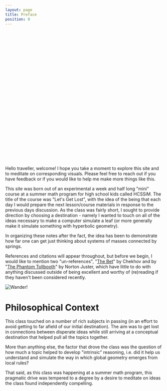 ```yaml
---
layout: page
title: Preface
position: 0
---
```

<script src="{{ site.baseurl }}/public/js/lib/jquery.visible.min.js"></script>
<script src="{{ site.baseurl }}/public/js/lib/fool-util.js" type="text/javascript" charset="utf-8"></script>

<script src="{{ site.baseurl }}/public/js/lib/three.min.js"></script> 
<script src="{{ site.baseurl }}/public/js/three_libs/stats.min.js"></script> 
<script src="{{ site.baseurl }}/public/js/lib/OrbitControls.js"></script> 
<script src="{{ site.baseurl }}/public/js/lib/Detector.js"></script> 

<script type="text/javascript" src="{{ site.baseurl }}/public/js/spring-system.js"></script>

<script type="x-shader/x-fragment" id="fragmentShaderDepth">

  uniform sampler2D texture;
  varying vec2 vUV;

  vec4 pack_depth( const in float depth ) {

    const vec4 bit_shift = vec4( 256.0 * 256.0 * 256.0, 256.0 * 256.0, 256.0, 1.0 );
    const vec4 bit_mask  = vec4( 0.0, 1.0 / 256.0, 1.0 / 256.0, 1.0 / 256.0 );
    vec4 res = fract( depth * bit_shift );
    res -= res.xxyz * bit_mask;
    return res;

  }

  void main() {

    vec4 pixel = texture2D( texture, vUV );

    if ( pixel.a < 0.5 ) discard;

    gl_FragData[ 0 ] = pack_depth( gl_FragCoord.z );

  }
</script>

<script type="x-shader/x-vertex" id="vertexShaderDepth">

  varying vec2 vUV;

  void main() {

    vUV = 0.75 * uv;

    vec4 mvPosition = modelViewMatrix * vec4( position, 1.0 );

    gl_Position = projectionMatrix * mvPosition;

  }

</script>

<script type="text/javascript" src="{{ site.baseurl }}/public/js/preface/sheet-init.js"></script>
<script type="text/javascript" src="{{ site.baseurl }}/public/js/preface/sheet-simulate.js"></script>

<div class='content'>
	    <div id="sheet-gl" style='width: 100%; display:block; height:400px;'></div>
</div>
<br/>

<script type="text/javascript">
var sheetThree = initThree('sheet-gl');
var sheetTexturePath = '{{ site.baseurl }}/public/img/textures/';
var startSheetAnimation = function () {
  sheetInit.reset();
  sheetSim.sheetGeometry = sheetInit.sheetGeometry;

  sheetAnimate();

  function sheetAnimate() {
    requestAnimationFrame( sheetAnimate );

    var time = Date.now();

    if ($('#sheet-gl').visible( true )) {
      animate_circle = false;
      sheetSim.simulate(time);
      sheetSim.render();
  }
  }
}
startSheetAnimation();
</script>


<script type="text/javascript">
// ground

  var groundTexture = THREE.ImageUtils.loadTexture( '{{ site.baseurl }}/public/img/textures/' + "ground3.jpg" );
  groundTexture.wrapS = groundTexture.wrapT = THREE.RepeatWrapping;
  groundTexture.repeat.set( 25, 25 );
  groundTexture.anisotropy = 16;

  var groundMaterial = new THREE.MeshPhongMaterial( { color: 0xffffff, specular: 0x111111, map: groundTexture } );

  var mesh = new THREE.Mesh( new THREE.PlaneBufferGeometry( 20000, 20000 ), groundMaterial );
  mesh.position.y = -300;
  mesh.rotation.x = - Math.PI / 2;
  mesh.receiveShadow = true;
  sheetThree.scene.add( mesh );
</script>

Hello traveller, welcome!  I hope you take a moment to explore this site and to meditate on corresponding visuals.  Please feel free to reach out if you have feedback or if you would like to help me make more things like this. 

This site was born out of an experimental a week and half long "mini" course at a summer math program for high school kids called HCSSiM. The title of the course was "Let's Get Lost", with the idea of the being that each day I would prepare the next lesson/course materials in response to the previous days discussion.  As the class was fairly short, I sought to provide direction by choosing a destination - namely I wanted to touch on all of the ideas necessary to make a computer simulate a leaf (or more generally make it simulate something with hyperbolic geometry). 

In organizing these notes after the fact, the idea has been to demonstrate how far one can get just thinking about systems of masses connected by springs.

References and citations will appear throughout, but before we begin, I would like to mention two "un-references", "[The Bet](http://www.eastoftheweb.com/short-stories/UBooks/Bet.shtml)" by Chekhov and by "[The Phantom Tollbooth](http://www.amazon.com/The-Phantom-Tollbooth-Norton-Juster/dp/0394820371)" by Norton Juster, which have little to do with anything discussed outside of being excellent and worthy of (re)reading if they haven't been considered recently.

<img src="{{ site.baseurl }}/public/img/intro.jpg" alt="Wander!">	

# Philosophical Context

This class touched on a number of rich subjects in passing (in an effort to avoid getting to far afield of our initial destination).  The aim was to get lost in connections between disperate ideas while still arriving at a conceptual destination that helped pull all the topics together. 

More than anything else, the factor that drove the class was the question of how much a topic helped to develop "intrinsic" reasoning, i.e. did it help us understand and simulate the way in which global geometry emerges from local rules?

That said, as this class was happening at a summer math program, this pragmatic drive was tempered to a degree by a desire to meditate on ideas the class found independently compelling.


